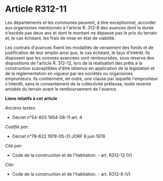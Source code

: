 # Article R312-11

Les départements et les communes peuvent, à titre exceptionnel, accorder aux organismes mentionnés à l'article R. 312-8 des
avances dont la durée n'excède pas deux ans et dont le montant ne dépasse pas le prix du terrain et, le cas échéant, les
frais de mise en état de viabilité. 

Les contrats d'avances fixent les modalités de versement des fonds et de justification de leur emploi ainsi que, le cas
échéant, le taux d'intérêt. Ils disposent que les sommes avancées sont remboursées, sous réserve des dispositions de
l'article R. 312-12, lors de la réalisation des prêts à la construction susceptibles d'être obtenus en application de la
législation et de la réglementation en vigueur par les sociétés ou organismes emprunteurs. Ils contiennent, en outre, une
clause par laquelle l'emprunteur s'interdit, sans le consentement de la collectivité prêteuse, toute revente amiable du
terrain avant le remboursement de l'avance.

**Liens relatifs à cet article**

_Anciens textes_:

  - Décret n°54-803 1954-08-11 art. 4

_Codifié par_:

  - Décret n°78-622 1978-05-31 JORF 8 juin 1978

_Cité par_:

  - Code de la construction et de l'habitation. - art. R312-12 (V)

_Cite_:

  - Code de la construction et de l'habitation. - art. R312-8 (V)
